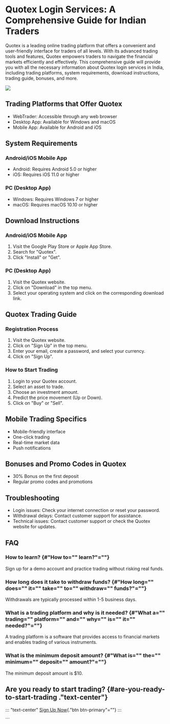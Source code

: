 # Quotex Login Services: A Comprehensive Guide for Indian Traders

Quotex is a leading online trading platform that offers a convenient and
user-friendly interface for traders of all levels. With its advanced
trading tools and features, Quotex empowers traders to navigate the
financial markets efficiently and effectively. This comprehensive guide
will provide you with all the necessary information about Quotex login
services in India, including trading platforms, system requirements,
download instructions, trading guide, bonuses, and more.

[![](https://static.quotex.io/files/12_en/300_250.jpg)](https://traff.sbs/brokerqxlid)

## Trading Platforms that Offer Quotex

-   WebTrader: Accessible through any web browser
-   Desktop App: Available for Windows and macOS
-   Mobile App: Available for Android and iOS

## System Requirements

### Android/iOS Mobile App

-   Android: Requires Android 5.0 or higher
-   iOS: Requires iOS 11.0 or higher

### PC (Desktop App)

-   Windows: Requires Windows 7 or higher
-   macOS: Requires macOS 10.10 or higher

## Download Instructions

### Android/iOS Mobile App

1.  Visit the Google Play Store or Apple App Store.
2.  Search for "Quotex".
3.  Click "Install" or "Get".

### PC (Desktop App)

1.  Visit the Quotex website.
2.  Click on "Download" in the top menu.
3.  Select your operating system and click on the corresponding download
    link.

## Quotex Trading Guide

### Registration Process

1.  Visit the Quotex website.
2.  Click on "Sign Up" in the top menu.
3.  Enter your email, create a password, and select your currency.
4.  Click on "Sign Up".

### How to Start Trading

1.  Login to your Quotex account.
2.  Select an asset to trade.
3.  Choose an investment amount.
4.  Predict the price movement (Up or Down).
5.  Click on "Buy" or "Sell".

## Mobile Trading Specifics

-   Mobile-friendly interface
-   One-click trading
-   Real-time market data
-   Push notifications

## Bonuses and Promo Codes in Quotex

-   30% Bonus on the first deposit
-   Regular promo codes and promotions

## Troubleshooting

-   Login issues: Check your internet connection or reset your password.
-   Withdrawal delays: Contact customer support for assistance.
-   Technical issues: Contact customer support or check the Quotex
    website for updates.

## FAQ

### How to learn? {#"How to="" learn?"=""}

Sign up for a demo account and practice trading without risking real
funds.

### How long does it take to withdraw funds? {#"How long="" does="" it="" take="" to="" withdraw="" funds?"=""}

Withdrawals are typically processed within 1-5 business days.

### What is a trading platform and why is it needed? {#"What a="" trading="" platform="" and="" why="" is="" it="" needed?"=""}

A trading platform is a software that provides access to financial
markets and enables trading of various instruments.

### What is the minimum deposit amount? {#"What is="" the="" minimum="" deposit="" amount?"=""}

The minimum deposit amount is \$10.

## Are you ready to start trading? {#are-you-ready-to-start-trading ."text-center"}

::: \"text-center\"
[Sign Up Now](\%22https://traff.sbs/brokerqxsignup\%22){."btn
btn-primary"=""}
:::

\`\`\`

